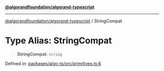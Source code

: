 [**@algorandfoundation/algorand-typescript**](../README.md)

***

[@algorandfoundation/algorand-typescript](../README.md) / StringCompat

# Type Alias: StringCompat

> **StringCompat**: `string`

Defined in: [packages/algo-ts/src/primitives.ts:6](https://github.com/algorandfoundation/puya-ts/blob/5bdb536fcbeffa6fe079b274d09cae785c8fb7b7/packages/algo-ts/src/primitives.ts#L6)
